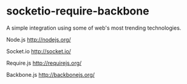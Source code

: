 socketio-require-backbone
=========================

A simple integration using some of web's most trending technologies.

Node.js
    http://nodejs.org/

Socket.io
    http://socket.io/

Require.js
    http://requirejs.org/

Backbone.js
    http://backbonejs.org/